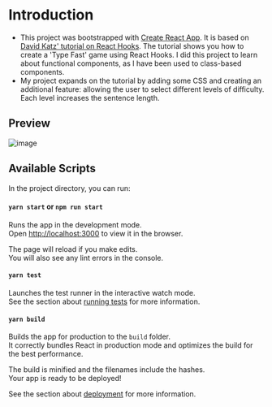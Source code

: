 # Introduction

* This project was bootstrapped with [Create React App](https://github.com/facebook/create-react-app). It is based on  [David Katz' tutorial on React Hooks](https://medium.com/@dtkatz/react-hooks-tutorial-learn-by-building-b90ec4db2b8e). The tutorial shows you how to create a 'Type Fast' game using React Hooks. I did this project to learn about functional components, as I have been used to class-based components. 
* My project expands on the tutorial by adding some CSS and creating an additional feature: allowing the user to select different levels of difficulty. Each level increases the sentence length. 

## Preview 
![image](https://user-images.githubusercontent.com/28805811/89535385-aa75e080-d7f6-11ea-89b7-1594b8c01cb7.png)

## Available Scripts

In the project directory, you can run:

#### `yarn start` or `npm run start`

Runs the app in the development mode.<br />
Open [http://localhost:3000](http://localhost:3000) to view it in the browser.

The page will reload if you make edits.<br />
You will also see any lint errors in the console.

#### `yarn test`

Launches the test runner in the interactive watch mode.<br />
See the section about [running tests](https://facebook.github.io/create-react-app/docs/running-tests) for more information.

#### `yarn build`

Builds the app for production to the `build` folder.<br />
It correctly bundles React in production mode and optimizes the build for the best performance.

The build is minified and the filenames include the hashes.<br />
Your app is ready to be deployed!

See the section about [deployment](https://facebook.github.io/create-react-app/docs/deployment) for more information.
